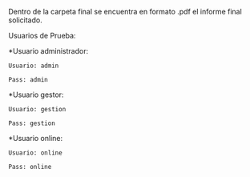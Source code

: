 Dentro de la carpeta final se encuentra en formato .pdf el informe final
solicitado.

Usuarios de Prueba:

*Usuario administrador:

	Usuario: admin

	Pass: admin

*Usuario gestor:

	Usuario: gestion

	Pass: gestion

*Usuario online:

	Usuario: online

	Pass: online
